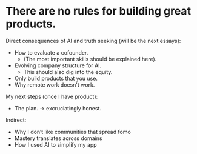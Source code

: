 # There are no rules for building great products.

Direct consequences of AI and truth seeking (will be the next essays):

- How to evaluate a cofounder.
  - (The most important skills should be explained here).
- Evolving company structure for AI.
  - This should also dig into the equity.
- Only build products that you use.
- Why remote work doesn't work.

My next steps (once I have product):

- The plan. -> excruciatingly honest.

Indirect:

- Why I don’t like communities that spread fomo
- Mastery translates across domains
- How I used AI to simplify my app

